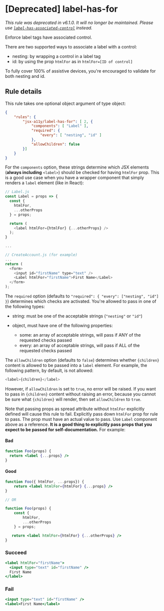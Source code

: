 # [Deprecated] label-has-for

*This rule was deprecated in v6.1.0. It will no longer be maintained. Please use [`label-has-associated-control`](label-has-associated-control.md) instead.*

Enforce label tags have associated control.

There are two supported ways to associate a label with a control:

- nesting: by wrapping a control in a label tag
- id: by using the prop `htmlFor` as in `htmlFor=[ID of control]`

To fully cover 100% of assistive devices, you're encouraged to validate for both nesting and id.

## Rule details

This rule takes one optional object argument of type object:

```json
{
    "rules": {
        "jsx-a11y/label-has-for": [ 2, {
            "components": [ "Label" ],
            "required": {
                "every": [ "nesting", "id" ]
            },
            "allowChildren": false
        }]
    }
}
```

For the `components` option, these strings determine which JSX elements (**always including** `<label>`) should be checked for having `htmlFor` prop. This is a good use case when you have a wrapper component that simply renders a `label` element (like in React):

```js
// Label.js
const Label = props => {
  const {
    htmlFor,
    ...otherProps
  } = props;

  return (
    <label htmlFor={htmlFor} {...otherProps} />
  );
}

...

// CreateAccount.js (for example)
...
return (
  <form>
    <input id="firstName" type="text" />
    <Label htmlFor="firstName">First Name</Label>
  </form>
);
```

The `required` option (defaults to `"required": { "every": ["nesting", "id"] }`) determines which checks are activated. You're allowed to pass in one of the following types:

- string: must be one of the acceptable strings (`"nesting"` or `"id"`)
- object, must have one of the following properties:

  - some: an array of acceptable strings, will pass if ANY of the requested checks passed
  - every: an array of acceptable strings, will pass if ALL of the requested checks passed

The `allowChildren` option (defaults to `false`) determines whether `{children}` content is allowed to be passed into a `label` element. For example, the following pattern, by default, is not allowed:

```js
<label>{children}</label>
```

However, if `allowChildren` is set to `true`, no error will be raised. If you want to pass in `{children}` content without raising an error, because you cannot be sure what `{children}` will render, then set `allowChildren` to `true`.

Note that passing props as spread attribute without `htmlFor` explicitly defined will cause this rule to fail. Explicitly pass down `htmlFor` prop for rule to pass. The prop must have an actual value to pass. Use `Label` component above as a reference. **It is a good thing to explicitly pass props that you expect to be passed for self-documentation.** For example:

#### Bad
```jsx
function Foo(props) {
  return <label {...props} />
}
```

#### Good
```jsx
function Foo({ htmlFor, ...props}) {
    return <label htmlFor={htmlFor} {...props} />
}

// OR

function Foo(props) {
    const {
        htmlFor,
        ...otherProps
    } = props;

   return <label htmlFor={htmlFor} {...otherProps} />
}
```

### Succeed
```jsx
<label htmlFor="firstName">
  <input type="text" id="firstName" />
  First Name
</label>
```

### Fail
```jsx
<input type="text" id="firstName" />
<label>First Name</label>
```
